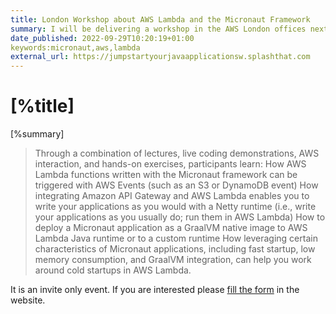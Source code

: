 ```yaml
---
title: London Workshop about AWS Lambda and the Micronaut Framework
summary: I will be delivering a workshop in the AWS London offices next week. 
date_published: 2022-09-29T10:20:19+01:00
keywords:micronaut,aws,lambda
external_url: https://jumpstartyourjavaapplicationsw.splashthat.com
---
```


# [%title]

[%summary]

> Through a combination of lectures, live coding demonstrations, AWS interaction, and hands-on exercises, participants learn:
> How AWS Lambda functions written with the Micronaut framework can be triggered with AWS Events (such as an S3 or DynamoDB event)
> How integrating Amazon API Gateway and AWS Lambda enables you to write your applications as you would with a Netty runtime (i.e., write your applications as you usually do; run them in AWS Lambda)
> How to deploy a Micronaut application as a GraalVM native image to AWS Lambda Java runtime or to a custom runtime
> How leveraging certain characteristics of Micronaut applications, including fast startup, low memory consumption, and GraalVM integration, can help you work around cold startups in AWS Lambda.

It is an invite only event. If you are interested please [fill the form](https://jumpstartyourjavaapplicationsw.splashthat.com) in the website. 